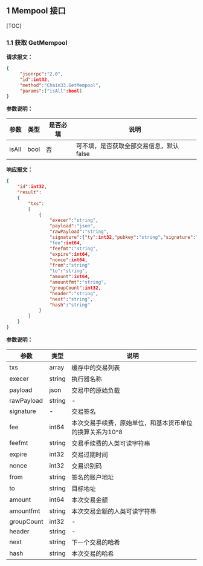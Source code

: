 ## 1 Mempool 接口
[TOC]
### 1.1 获取 GetMempool
**请求报文<!--[types/ReqGetMempool]-->：**
```json
{
     "jsonrpc":"2.0",
     "id":int32,
     "method":"Chain33.GetMempool",
     "params":["isAll":bool]
}
```
**参数说明：**

|参数|类型|是否必填|说明|
|----|----|----|----|
|isAll|bool|否|可不填，是否获取全部交易信息，默认 false|

**响应报文：**
```json
{
    "id":int32,
    "result":
    {
        "txs":
        [
            {
                "execer":"string",
                "payload":"json",
				"rawPayload":"string",
                "signature":{"ty":int32,"pubkey":"string","signature":"string"}
                "fee":int64,
                "feefmt":"string",
                "expire":int64,
                "nonce":int64,
				"from":"string"
                "to":"string",
                "amount":int64,
                "amountfmt":"string",
				"groupCount":int32,
                "header":"string",
                "next":"string",
                "hash":"string"
            }
        ]
    }
}
```
**参数说明：**

|参数|类型|说明|
|----|----|----|
|txs|array|缓存中的交易列表|
|execer|string|执行器名称|
|payload|json|交易中的原始负载|
|rawPayload|string|-|
|signature|-|交易签名|
|fee|int64|本次交易手续费，原始单位，和基本货币单位的换算关系为10^8|
|feefmt|string|交易手续费的人类可读字符串|
|expire|int32|交易过期时间|
|nonce|int32|交易识别码|
|from|string|签名的账户地址|
|to|string|目标地址|
|amount|int64|本次交易金额|
|amountfmt|string|本次交易金额的人类可读字符串|
|groupCount|int32|-|
|header|string|-|
|next|string|下一个交易的哈希|
|hash|string|本次交易的哈希|

